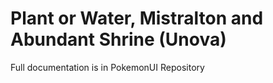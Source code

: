 # Plant or Water, Mistralton and Abundant Shrine (Unova)

Full documentation is in PokemonUI Repository
